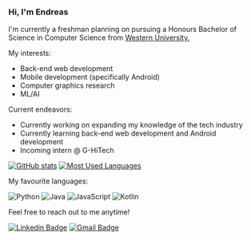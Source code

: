 ### Hi, I'm Endreas

I'm currently a freshman planning on pursuing a Honours Bachelor of Science in Computer Science from [Western University.](https://www.uwo.ca/)

My interests:
- Back-end web development
- Mobile development (specifically Android)
- Computer graphics research
- ML/AI

Current endeavors:
- Currently working on expanding my knowledge of the tech industry
- Currently learning back-end web development and Android development
- Incoming intern @ G-HiTech

[![GitHub stats](https://github-readme-stats.vercel.app/api?username=chel-mico&count_private=true&include_all_commits=true&cache_seconds=1800&show_icons=true&theme=tokyonight)](https://github.com/anuraghazra/github-readme-stats)
[![Most Used Languages](https://github-readme-stats.vercel.app/api/top-langs/?username=chel-mico&cache_seconds=1800&theme=tokyonight&layout=compact)](https://github.com/anuraghazra/github-readme-stats)

My favourite languages:

![Python](https://img.shields.io/badge/-Python-black?style=flat-square&logo=Python)
![Java](https://img.shields.io/badge/-Java-C14438?style=flat-square&logo=Java)
![JavaScript](https://img.shields.io/badge/-JavaScript-00599C?style=flat-square&logo=JavaScript)
![Kotlin](https://img.shields.io/badge/-Kotlin-E10098?style=flat-square&logo=Kotlin)
<!--
![Go](https://img.shields.io/badge/-Golang-0FF37A?style=flat-square&logo=go)
![Javascript](https://img.shields.io/badge/-Javascript-0FF37A?style=flat-square&logo=javascript)
-->

Feel free to reach out to me anytime!

[![Linkedin Badge](https://img.shields.io/badge/-Endreas%20Yohannes-0072b1?style=flat&logo=Linkedin&logoColor=white)](https://www.linkedin.com/in/endreas-yohannes-077121208/)
[![Gmail Badge](https://img.shields.io/badge/-endreas@hotmail.ca-c14438?style=flat&logo=Gmail&logoColor=white)](mailto:endreas@hotmail.ca)

<!--
**chel-mico/chel-mico** is a ✨ _special_ ✨ repository because its `README.md` (this file) appears on your GitHub profile.

Here are some ideas to get you started:

- 🔭 I’m currently working on ...
- 🌱 I’m currently learning ...
- 👯 I’m looking to collaborate on ...
- 🤔 I’m looking for help with ...
- 💬 Ask me about ...
- 📫 How to reach me: ...
- 😄 Pronouns: ...
- ⚡ Fun fact: ...
-->

